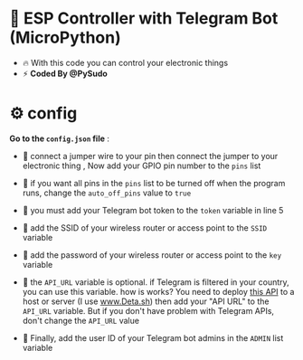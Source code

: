 # 🤖 ESP Controller with Telegram Bot (MicroPython)

- 🔥 With this code you can control your electronic things
- ⚡️ **Coded By @PySudo**

# ⚙ config

**Go to the `config.json` file** :

- 📌 connect a jumper wire to your pin then connect the jumper to your electronic thing , Now add your GPIO pin number to the `pins` list

- 📌 if you want all pins in the `pins` list to be turned off when the program runs, change the `auto_off_pins` value to `true`

- 📌 you must add your Telegram bot token to the `token` variable in line 5

- 📌 add the SSID of your wireless router or access point to the `SSID` variable

- 📌 add the password of your wireless router or access point to the `key` variable

- 📌 the `API_URL` variable is optional. if Telegram is filtered in your country, you can use this variable. how is works? You need to deploy [this API](https://github.com/iRLords/ESP-Telegram-Bot/tree/main/API) to a host or server (I use www.Deta.sh) then add your "API URL" to the `API_URL` variable. But if you don't have problem with Telegram APIs, don't change the `API_URL` value

- 📌 Finally, add the user ID of your Telegram bot admins in the `ADMIN` list variable
